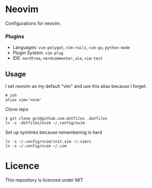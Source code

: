 # Neovim

Configurations for neovim.

### Plugins
* Languages: `vim-polygot`, `vim-rails`, `vim-go`, `python-mode`
* Plugin System: `vim-plug`
* IDE: `nerdtree`, `nerdcommenter`, `ale`, `vim-test`

## Usage

I set neovim as my default "vim" and use this alias because I forget.
```
# zsh
alias vim='nvim'
```

Clone repo
```
$ git clone git@github.com:dotfiles .dotfiles
ln -s .dotfiles/nvim ~/.config/nvim
```

Set up symlinks because remembering is hard
```
ln -s ~/.config/nvim/init.vim ~/.vimrc
ln -s ~/.config/nvim ~/.vim
```

# Licence
This repository is licenced under MIT
